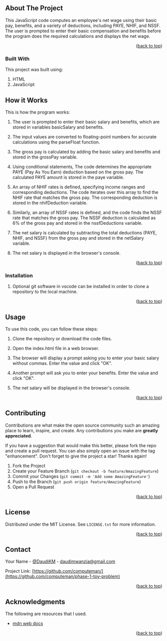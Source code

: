 <!-- ABOUT THE PROJECT -->
## About The Project

This JavaScript code computes an employee's net wage using their basic pay, benefits, and a variety of deductions, including PAYE, NHIF, and NSSF. The user is prompted to enter their basic compensation and benefits before the program does the required calculations and displays the net wage.

<p align="right">(<a href="#readme-top">back to top</a>)</p>



### Built With

This project was built using: 

1. HTML
2. JavaScript



<!-- GETTING STARTED -->
## How it Works
This is how the program works:

1. The user is prompted to enter their basic salary and benefits, which are stored in variables basicSalary and benefits.

2. The input values are converted to floating-point numbers for accurate calculations using the parseFloat function.

3. The gross pay is calculated by adding the basic salary and benefits and stored in the grossPay variable.

4. Using conditional statements, The code determines the appropriate PAYE (Pay As You Earn) deduction based on the gross pay. The calculated PAYE amount is stored in the paye variable.

4. An array of NHIF rates is defined, specifying income ranges and corresponding deductions. The code iterates over this array to find the NHIF rate that matches the gross pay. The corresponding deduction is stored in the nhifDeduction variable.

5. Similarly, an array of NSSF rates is defined, and the code finds the NSSF rate that matches the gross pay. The NSSF deduction is calculated as 6% of the gross pay and stored in the nssfDeductions variable.

6. The net salary is calculated by subtracting the total deductions (PAYE, NHIF, and NSSF) from the gross pay and stored in the netSalary variable.

7. The net salary is displayed in the browser's console.

<p align="right">(<a href="#readme-top">back to top</a>)</p>


### Installation

1. Optional git software in vscode can be installed in order to clone a repository to the local machine.

<p align="right">(<a href="#readme-top">back to top</a>)</p>



<!-- USAGE EXAMPLES -->
## Usage

To use this code, you can follow these steps:

1. Clone the repository or download the code files.

2. Open the index.html file in a web browser.

3. The browser will display a prompt asking you to enter your basic salary without commas. Enter the value and click "OK".

4. Another prompt will ask you to enter your benefits. Enter the value and click "OK".

5. The net salary will be displayed in the browser's console.

<p align="right">(<a href="#readme-top">back to top</a>)</p>


<!-- CONTRIBUTING -->
## Contributing

Contributions are what make the open source community such an amazing place to learn, inspire, and create. Any contributions you make are **greatly appreciated**.

If you have a suggestion that would make this better, please fork the repo and create a pull request. You can also simply open an issue with the tag "enhancement".
Don't forget to give the project a star! Thanks again!

1. Fork the Project
2. Create your Feature Branch (`git checkout -b feature/AmazingFeature`)
3. Commit your Changes (`git commit -m 'Add some AmazingFeature'`)
4. Push to the Branch (`git push origin feature/AmazingFeature`)
5. Open a Pull Request

<p align="right">(<a href="#readme-top">back to top</a>)</p>



<!-- LICENSE -->
## License

Distributed under the MIT License. See `LICENSE.txt` for more information.

<p align="right">(<a href="#readme-top">back to top</a>)</p>



<!-- CONTACT -->
## Contact

Your Name - [@DaudiKM](https://twitter.com/DaudiKM) - daudimwanzia@gmail.com

Project Link: [https://github.com/computeman/](https://github.com/computeman/phase-1-toy-problem)

<p align="right">(<a href="#readme-top">back to top</a>)</p>



<!-- ACKNOWLEDGMENTS -->
## Acknowledgments

The following are resources that I used.

* [mdn web docs](https://developer.mozilla.org/en-US/)

<p align="right">(<a href="#readme-top">back to top</a>)</p>
